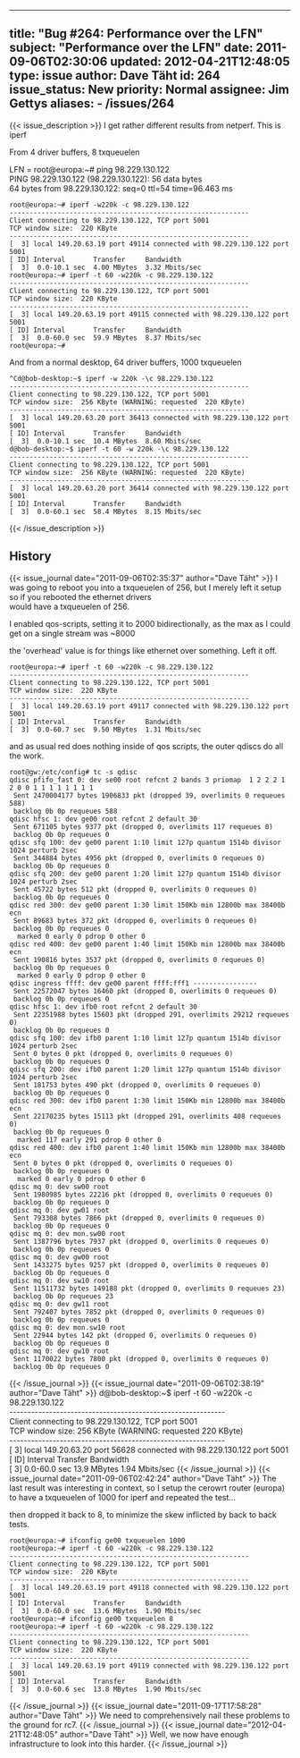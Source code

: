 
---
title: "Bug #264: Performance over the LFN"
subject: "Performance over the LFN"
date: 2011-09-06T02:30:06
updated: 2012-04-21T12:48:05
type: issue
author: Dave Täht
id: 264
issue_status: New
priority: Normal
assignee: Jim Gettys
aliases:
    - /issues/264
---

{{< issue_description >}}
I get rather different results from netperf. This is iperf

From 4 driver buffers, 8 txqueuelen

LFN = root@europa:\~\# ping 98.229.130.122\
PING 98.229.130.122 (98.229.130.122): 56 data bytes\
64 bytes from 98.229.130.122: seq=0 ttl=54 time=96.463 ms

    root@europa:~# iperf -w220k -c 98.229.130.122 
    ------------------------------------------------------------
    Client connecting to 98.229.130.122, TCP port 5001
    TCP window size:  220 KByte
    ------------------------------------------------------------
    [  3] local 149.20.63.19 port 49114 connected with 98.229.130.122 port 5001
    [ ID] Interval       Transfer     Bandwidth
    [  3]  0.0-10.1 sec  4.00 MBytes  3.32 Mbits/sec
    root@europa:~# iperf -t 60 -w220k -c 98.229.130.122 
    ------------------------------------------------------------
    Client connecting to 98.229.130.122, TCP port 5001
    TCP window size:  220 KByte
    ------------------------------------------------------------
    [  3] local 149.20.63.19 port 49115 connected with 98.229.130.122 port 5001
    [ ID] Interval       Transfer     Bandwidth
    [  3]  0.0-60.0 sec  59.9 MBytes  8.37 Mbits/sec
    root@europa:~# 

And from a normal desktop, 64 driver buffers, 1000 txqueuelen

    ^Cd@bob-desktop:~$ iperf -w 220k -\c 98.229.130.122
    ------------------------------------------------------------
    Client connecting to 98.229.130.122, TCP port 5001
    TCP window size:  256 KByte (WARNING: requested  220 KByte)
    ------------------------------------------------------------
    [  3] local 149.20.63.20 port 36413 connected with 98.229.130.122 port 5001
    [ ID] Interval       Transfer     Bandwidth
    [  3]  0.0-10.1 sec  10.4 MBytes  8.60 Mbits/sec
    d@bob-desktop:~$ iperf -t 60 -w 220k -\c 98.229.130.122
    ------------------------------------------------------------
    Client connecting to 98.229.130.122, TCP port 5001
    TCP window size:  256 KByte (WARNING: requested  220 KByte)
    ------------------------------------------------------------
    [  3] local 149.20.63.20 port 36414 connected with 98.229.130.122 port 5001
    [ ID] Interval       Transfer     Bandwidth
    [  3]  0.0-60.1 sec  58.4 MBytes  8.15 Mbits/sec


{{< /issue_description >}}

## History
{{< issue_journal date="2011-09-06T02:35:37" author="Dave Täht" >}}
I was going to reboot you into a txqueuelen of 256, but I merely left it
setup so if you rebooted the ethernet drivers\
would have a txqueuelen of 256.

I enabled qos-scripts, setting it to 2000 bidirectionally, as the max as
I could get on a single stream was \~8000

the 'overhead' value is for things like ethernet over something. Left it
off.


    root@europa:~# iperf -t 60 -w220k -c 98.229.130.122 
    ------------------------------------------------------------
    Client connecting to 98.229.130.122, TCP port 5001
    TCP window size:  220 KByte
    ------------------------------------------------------------
    [  3] local 149.20.63.19 port 49117 connected with 98.229.130.122 port 5001
    [ ID] Interval       Transfer     Bandwidth
    [  3]  0.0-60.7 sec  9.50 MBytes  1.31 Mbits/sec

and as usual red does nothing inside of qos scripts, the outer qdiscs do
all the work.

    root@gw:/etc/config# tc -s qdisc
    qdisc pfifo_fast 0: dev se00 root refcnt 2 bands 3 priomap  1 2 2 2 1 2 0 0 1 1 1 1 1 1 1 1
     Sent 2470004177 bytes 1906833 pkt (dropped 39, overlimits 0 requeues 588) 
     backlog 0b 0p requeues 588 
    qdisc hfsc 1: dev ge00 root refcnt 2 default 30 
     Sent 671105 bytes 9377 pkt (dropped 0, overlimits 117 requeues 0) 
     backlog 0b 0p requeues 0 
    qdisc sfq 100: dev ge00 parent 1:10 limit 127p quantum 1514b divisor 1024 perturb 2sec 
     Sent 344884 bytes 4956 pkt (dropped 0, overlimits 0 requeues 0) 
     backlog 0b 0p requeues 0 
    qdisc sfq 200: dev ge00 parent 1:20 limit 127p quantum 1514b divisor 1024 perturb 2sec 
     Sent 45722 bytes 512 pkt (dropped 0, overlimits 0 requeues 0) 
     backlog 0b 0p requeues 0 
    qdisc red 300: dev ge00 parent 1:30 limit 150Kb min 12800b max 38400b ecn 
     Sent 89683 bytes 372 pkt (dropped 0, overlimits 0 requeues 0) 
     backlog 0b 0p requeues 0 
      marked 0 early 0 pdrop 0 other 0
    qdisc red 400: dev ge00 parent 1:40 limit 150Kb min 12800b max 38400b ecn 
     Sent 190816 bytes 3537 pkt (dropped 0, overlimits 0 requeues 0) 
     backlog 0b 0p requeues 0 
      marked 0 early 0 pdrop 0 other 0
    qdisc ingress ffff: dev ge00 parent ffff:fff1 ---------------- 
     Sent 22572047 bytes 16460 pkt (dropped 0, overlimits 0 requeues 0) 
     backlog 0b 0p requeues 0 
    qdisc hfsc 1: dev ifb0 root refcnt 2 default 30 
     Sent 22351988 bytes 15603 pkt (dropped 291, overlimits 29212 requeues 0) 
     backlog 0b 0p requeues 0 
    qdisc sfq 100: dev ifb0 parent 1:10 limit 127p quantum 1514b divisor 1024 perturb 2sec 
     Sent 0 bytes 0 pkt (dropped 0, overlimits 0 requeues 0) 
     backlog 0b 0p requeues 0 
    qdisc sfq 200: dev ifb0 parent 1:20 limit 127p quantum 1514b divisor 1024 perturb 2sec 
     Sent 181753 bytes 490 pkt (dropped 0, overlimits 0 requeues 0) 
     backlog 0b 0p requeues 0 
    qdisc red 300: dev ifb0 parent 1:30 limit 150Kb min 12800b max 38400b ecn 
     Sent 22170235 bytes 15113 pkt (dropped 291, overlimits 408 requeues 0) 
     backlog 0b 0p requeues 0 
      marked 117 early 291 pdrop 0 other 0
    qdisc red 400: dev ifb0 parent 1:40 limit 150Kb min 12800b max 38400b ecn 
     Sent 0 bytes 0 pkt (dropped 0, overlimits 0 requeues 0) 
     backlog 0b 0p requeues 0 
      marked 0 early 0 pdrop 0 other 0
    qdisc mq 0: dev sw00 root 
     Sent 1980985 bytes 22216 pkt (dropped 0, overlimits 0 requeues 0) 
     backlog 0b 0p requeues 0 
    qdisc mq 0: dev gw01 root 
     Sent 793308 bytes 7866 pkt (dropped 0, overlimits 0 requeues 0) 
     backlog 0b 0p requeues 0 
    qdisc mq 0: dev mon.sw00 root 
     Sent 1387796 bytes 7937 pkt (dropped 0, overlimits 0 requeues 0) 
     backlog 0b 0p requeues 0 
    qdisc mq 0: dev gw00 root 
     Sent 1433275 bytes 9257 pkt (dropped 0, overlimits 0 requeues 0) 
     backlog 0b 0p requeues 0 
    qdisc mq 0: dev sw10 root 
     Sent 11511732 bytes 149188 pkt (dropped 0, overlimits 0 requeues 23) 
     backlog 0b 0p requeues 23 
    qdisc mq 0: dev gw11 root 
     Sent 792407 bytes 7852 pkt (dropped 0, overlimits 0 requeues 0) 
     backlog 0b 0p requeues 0 
    qdisc mq 0: dev mon.sw10 root 
     Sent 22944 bytes 142 pkt (dropped 0, overlimits 0 requeues 0) 
     backlog 0b 0p requeues 0 
    qdisc mq 0: dev gw10 root 
     Sent 1170022 bytes 7800 pkt (dropped 0, overlimits 0 requeues 0) 
     backlog 0b 0p requeues 0 
{{< /issue_journal >}}
{{< issue_journal date="2011-09-06T02:38:19" author="Dave Täht" >}}
d@bob-desktop:\~\$ iperf -t 60 -w220k -c 98.229.130.122\
------------------------------------------------------------\
Client connecting to 98.229.130.122, TCP port 5001\
TCP window size: 256 KByte (WARNING: requested 220 KByte)\
------------------------------------------------------------\
\[ 3\] local 149.20.63.20 port 56628 connected with 98.229.130.122 port
5001\
\[ ID\] Interval Transfer Bandwidth\
\[ 3\] 0.0-60.0 sec 13.9 MBytes 1.94 Mbits/sec
{{< /issue_journal >}}
{{< issue_journal date="2011-09-06T02:42:24" author="Dave Täht" >}}
The last result was interesting in context, so I setup the cerowrt
router (europa) to have a txqueuelen of 1000 for iperf and repeated the
test...

then dropped it back to 8, to minimize the skew inflicted by back to
back tests.


    root@europa:~# ifconfig ge00 txqueuelen 1000
    root@europa:~# iperf -t 60 -w220k -c 98.229.130.122 
    ------------------------------------------------------------
    Client connecting to 98.229.130.122, TCP port 5001
    TCP window size:  220 KByte
    ------------------------------------------------------------
    [  3] local 149.20.63.19 port 49118 connected with 98.229.130.122 port 5001
    [ ID] Interval       Transfer     Bandwidth
    [  3]  0.0-60.0 sec  13.6 MBytes  1.90 Mbits/sec
    root@europa:~# ifconfig ge00 txqueuelen 8
    root@europa:~# iperf -t 60 -w220k -c 98.229.130.122 
    ------------------------------------------------------------
    Client connecting to 98.229.130.122, TCP port 5001
    TCP window size:  220 KByte
    ------------------------------------------------------------
    [  3] local 149.20.63.19 port 49119 connected with 98.229.130.122 port 5001
    [ ID] Interval       Transfer     Bandwidth
    [  3]  0.0-60.6 sec  13.8 MBytes  1.90 Mbits/sec

{{< /issue_journal >}}
{{< issue_journal date="2011-09-17T17:58:28" author="Dave Täht" >}}
We need to comprehensively nail these problems to the ground for rc7.
{{< /issue_journal >}}
{{< issue_journal date="2012-04-21T12:48:05" author="Dave Täht" >}}
Well, we now have enough infrastructure to look into this harder.
{{< /issue_journal >}}

